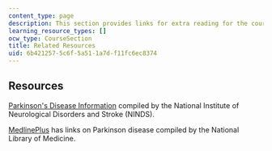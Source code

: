 ```yaml
---
content_type: page
description: This section provides links for extra reading for the course.
learning_resource_types: []
ocw_type: CourseSection
title: Related Resources
uid: 6b421257-5c6f-5a51-1a7d-f11fc6ec8374
---
```


Resources
---------

[Parkinson's Disease Information](https://www.ninds.nih.gov/Disorders/All-Disorders/Parkinsons-Disease-Information-Page) compiled by the National Institute of Neurological Disorders and Stroke (NINDS).

[MedlinePlus](http://www.nlm.nih.gov/medlineplus/parkinsonsdisease.html?itool=books&referralid=gnd.section.212) has links on Parkinson disease compiled by the National Library of Medicine.